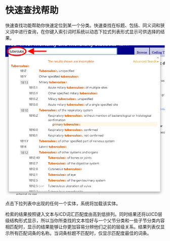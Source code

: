 ﻿# 快速查找帮助

快速查找功能帮助你快速定位到某一个分类。快速查找在标题、包括、同义词和狭义词中进行查询，在你键入索引词时系统以动态下拉式列表形式显示可供选择的结果。 

![screenshot of the quick search](img/search.png "Quick search")

点击下拉列表中出现的任何一个实体，系统将加载该实体。

检索的结果按照键入文本与ICD词汇匹配度由高到低排列。同时结果还将以ICD层级结构形式显示，所以当你所查找的文本恰好与一个父节分类和一些子节分类内容相匹配时，显示的结果能够让你更加容易分辨他们之前的层级关系。结果列表仅显示所有匹配词条的名称。当词条标题不匹配时，仅显示匹配度最佳的词条。
